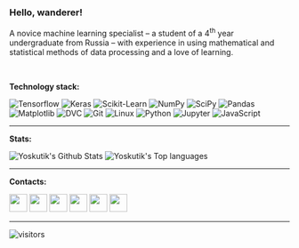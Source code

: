 ### Hello, wanderer!

A novice machine learning specialist – a student of a 4<sup>th</sup> year undergraduate from Russia
– with experience in using mathematical and statistical methods of data processing and a love of
learning.

<br />

__Technology stack:__

![Tensorflow](https://img.shields.io/badge/Tensorflow-444)
![Keras](https://img.shields.io/badge/Keras-444)
![Scikit-Learn](https://img.shields.io/badge/Scikit%20Learn-444)
![NumPy](https://img.shields.io/badge/NumPy-444)
![SciPy](https://img.shields.io/badge/SciPy-444)
![Pandas](https://img.shields.io/badge/Pandas-444)
![Matplotlib](https://img.shields.io/badge/Matplotlib-444)
![DVC](https://img.shields.io/badge/DVC-444)
![Git](https://img.shields.io/badge/Git-444)
![Linux](https://img.shields.io/badge/Linux-444)
![Python](https://img.shields.io/badge/Python-444)
![Jupyter](https://img.shields.io/badge/Jupyter%20Notebooks-444)
![JavaScript](https://img.shields.io/badge/JavaScript-444)

---

__Stats:__

<img alt="Yoskutik's Github Stats" src="https://github-readme-stats.vercel.app/api?username=Yoskutik&show_icons=true&title_color=444&icon_color=444" />

<img alt="Yoskutik's Top languages" src="https://github-readme-stats.vercel.app/api/top-langs?username=Yoskutik&layout=compact&card_width=445&title_color=444" />

---

__Contacts:__

[<img height="32" width="32" src="https://unpkg.com/simple-icons@v3/icons/telegram.svg" />][telegram]
[<img height="32" width="32" src="https://unpkg.com/simple-icons@v3/icons/vk.svg" />][vk]
[<img height="32" width="32" src="https://unpkg.com/simple-icons@v3/icons/stackoverflow.svg" />][stackoverflow]
[<img height="32" width="32" src="https://unpkg.com/simple-icons@v3/icons/habr.svg" />][habr]
[<img height="32" width="32" src="https://unpkg.com/simple-icons@v3/icons/gmail.svg" />][gmail]
[<img height="32" width="32" src="https://unpkg.com/simple-icons@v3/icons/instagram.svg" />][instagram]


---

![visitors](https://xiaoluoboding-visitor-badge.glitch.me/badge?page_id=yoskutik.yoskutik)


[stackoverflow]: https://stackoverflow.com/users/11589183/yoskutik
[instagram]: https://www.instagram.com/oidmitry
[habr]: https://habr.com/ru/users/yoskutik/
[gmail]: mailto:yoskutik@gmail.com
[telegram]: https://t.me/Yoskutik
[vk]: https://vk.com/yoskutik
